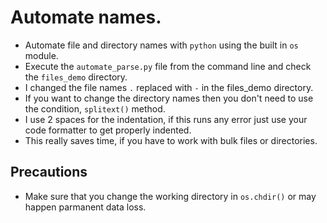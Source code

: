 # Automate names.

- Automate file and directory names with `python` using the built in `os` module.
- Execute the `automate_parse.py` file from the command line and check the `files_demo` directory.
- I changed the file names `.` replaced with `-` in the files_demo directory.
- If you want to change the directory names then you don't need to use the condition, `splitext()` method.
- I use 2 spaces for the indentation, if this runs any error just use your code formatter to get properly indented.
- This really saves time, if you have to work with bulk files or directories.

## Precautions

- Make sure that you change the working directory in `os.chdir()` or may happen parmanent data loss.

